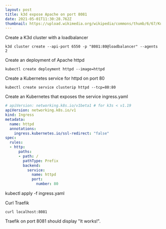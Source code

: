 ```yaml
---
layout: post
title: k3d expose Apache on port 8081
date: 2021-05-01T11:30:28.762Z
thumbnail: https://upload.wikimedia.org/wikipedia/commons/thumb/6/67/Kubernetes_logo.svg/798px-Kubernetes_logo.svg.png
---
```

Create a K3d cluster with a loadbalancer

`k3d cluster create --api-port 6550 -p "8081:80@loadbalancer" --agents 2`

Create an deployment of Apache httpd

`kubectl create deployment httpd --image=httpd`

Create a Kubernetes service for httpd on port 80

`kubectl create service clusterip httpd --tcp=80:80`

Create an Kubernetes that exposes the service ingress.yaml
```yaml
# apiVersion: networking.k8s.io/v1beta1 # for k3s < v1.19
apiVersion: networking.k8s.io/v1
kind: Ingress
metadata:
  name: httpd
  annotations:
    ingress.kubernetes.io/ssl-redirect: "false"
spec:
  rules:
  - http:
      paths:
      - path: /
        pathType: Prefix
        backend:
          service:
            name: httpd
            port:
              number: 80
```

kubectl apply -f ingress.yaml

Curl Traefik 

`curl localhost:8081`

Traefik on port 8081 should display
"It works!".
